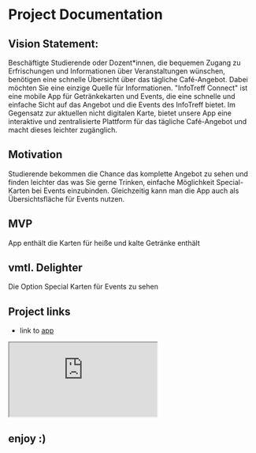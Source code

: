 <link rel="stylesheet" href="extra_styles.css" />

# Project Documentation

## Vision Statement:
Beschäftigte Studierende oder Dozent*innen, die bequemen Zugang zu Erfrischungen und Informationen über Veranstaltungen wünschen, benötigen eine schnelle Übersicht über das tägliche Café-Angebot. Dabei möchten Sie eine einzige Quelle für Informationen.
"InfoTreff Connect" ist eine mobile App für Getränkekarten und Events, die eine schnelle und einfache Sicht auf das Angebot und die Events des InfoTreff bietet. Im Gegensatz zur aktuellen nicht digitalen Karte, bietet unsere App eine interaktive und zentralisierte Plattform für das tägliche Café-Angebot und macht dieses leichter zugänglich.

## Motivation 

Studierende bekommen die Chance das komplette Angebot zu sehen und finden leichter das was Sie gerne Trinken, einfache Möglichkeit Special-Karten bei Events einzubinden. Gleichzeitig kann man die App auch als Übersichtsfläche für Events nutzen.

## MVP

App enthält die Karten für heiße und kalte Getränke enthält

## vmtl. Delighter

Die Option Special Karten für Events zu sehen


## Project links    
- link to [app](https://hcimo-4-huynh-lehr-reining-schultze-tan-hci-trap-5088c442cb8d4f.h-da.io/app/)

<div class="mobile-frame">
<iframe src="https://hcimo-4-huynh-lehr-reining-schultze-tan-hci-trap-5088c442cb8d4f.h-da.io/app/" seamless></iframe>
</div>

## enjoy :)
